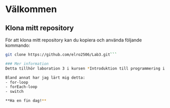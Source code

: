 # Välkommen

## Klona mitt repository
För att klona mitt repository kan du kopiera och använda följande kommando:
```bash
git clone https://github.com/elro2506/Lab3.git```

### Mer information
Detta tillhör laboration 3 i kursen *Introduktion till programmering i JavaScript DT084G*

Bland annat har jag lärt mig detta:
- for-loop
- forEach-loop
- switch

**Ha en fin dag!**

